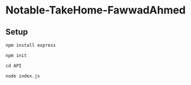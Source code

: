 # Notable-TakeHome-FawwadAhmed


## Setup
`npm install express`

`npm init`

`cd API`

`node index.js`

